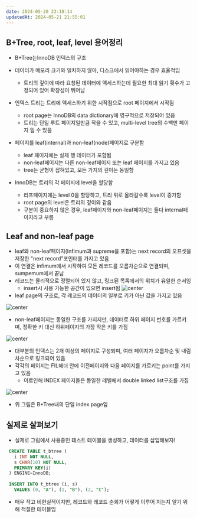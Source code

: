```yaml
---
date: 2024-05-20 23:10:14
updatedAt: 2024-05-21 21:55:01
---
```

## B+Tree, root, leaf, level 용어정리
- B+Tree는InnoDB 인덱스의 구조
- 데이터가 메모리 크기와 일치하지 않아, 디스크에서 읽어야하는 경우 효율적임
	- 트리의 깊이에 따라 요청된 데이터에 엑세스하는데 필요한 최대 읽기 횟수가 고정되어 있어 확장성이 뛰어남

- 인덱스 트리는 트리에 엑세스하기 위한 시작점으로 root 페이지에서 시작됨
	- root page는 InnoDB의 data dictionary에 영구적으로 저장되어 있음
	- 트리는 단일 루트 페이지일만큼 작을 수 있고, multi-level tree의 수백만 페이지 일 수 있음

- 페이지를 leaf(internal)과 non-leaf(node)페이지로 구분함
	- leaf 페이지에는 실제 행 데이터가 포함됨
	- non-leaf페이지는 다른 non-leaf페이지 또는 leaf 페이지를 가지고 있음
	- tree는 균형이 잡혀있고, 모든 가지의 깊이는 동일함

- InnoDB는 트리의 각 페이지에 level을 할당함
	- 리프페이지에는 level 0을 할당하고, 트리 위로 올라갈수록 level이 증가함
	- root page의 level은 트리의 깊이와 같음
	- 구분이 중요하지 않은 경우, leaf페이지와 non-leaf페이지는 둘다 internal페이지라고 부름

## Leaf and non-leaf page
- leaf와 non-leaf페이지(Infimum과 supreme을 포함)는 next record의 오프셋을 저장한 "next record"포인터를 가지고 있음
- 이 연결은 infimum에서 시작하여 모든 레코드를 오름차순으로 연결되며, sumpemum에서 끝남
- 레코드는 물리적으로 정렬되어 있지 않고, 링크된 목록에서의 위치가 유일한 순서임
	- insert시 사용 가능한 공간이 있으면 insert됨
![center](Pasted%20image%2020240520232314.png)
- leaf page의 구조로, 각 레코드의 데이터의 일부로 키가 아닌 값을 가지고 있음

![center](Pasted%20image%2020240520232449.png)
- non-leaf페이지는 동일한 구조를 가지지만, 데이터로 하위 페이지 번호를 가르키며, 정확한 키 대신 하위페이지의 가장 작은 키를 가짐

![center](Pasted%20image%2020240520232622.png)
- 대부분의 인덱스는 2개 이상의 페이지로 구성되며, 여러 페이지가 오름차순 및 내림차순으로 링크되어 있음
- 각각의 페이지는 FIL헤더 안에 이전페이지와 다음 페이지를 가르키는 point를 가지고 있음
	- 이로인해 INDEX 페이지들은 동일한 레벨에서 double linked list구조를 가짐

![center](Pasted%20image%2020240520232907.png)
- 위 그림은 B+Tree내의 단일 index page임

## 실제로 살펴보기
- 실제로 그림에서 사용중인 테스트 테이블을 생성하고, 데이터를 삽입해보자!
```sql
 CREATE TABLE t_btree (
   i INT NOT NULL,
   s CHAR(10) NOT NULL,
   PRIMARY KEY(i)
 ) ENGINE=InnoDB;
 
 INSERT INTO t_btree (i, s)
   VALUES (0, "A"), (1, "B"), (2, "C");
```
- 매우 작고 비현실적이지만, 레코드와 레코드 순회가 어떻게 이루어 지는지 알기 위해 적절한 테이블임

